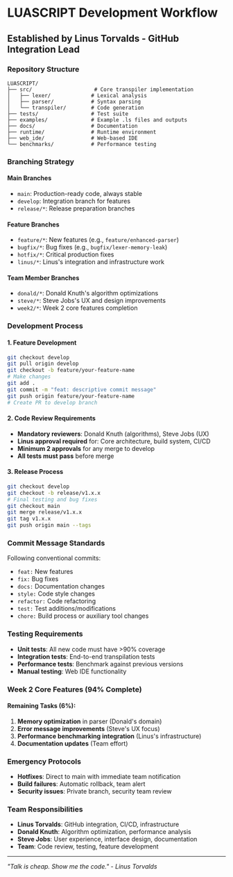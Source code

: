 # LUASCRIPT Development Workflow
## Established by Linus Torvalds - GitHub Integration Lead

### Repository Structure
```
LUASCRIPT/
├── src/                    # Core transpiler implementation
│   ├── lexer/             # Lexical analysis
│   ├── parser/            # Syntax parsing
│   └── transpiler/        # Code generation
├── tests/                 # Test suite
├── examples/              # Example .ls files and outputs
├── docs/                  # Documentation
├── runtime/               # Runtime environment
├── web_ide/               # Web-based IDE
└── benchmarks/            # Performance testing
```

### Branching Strategy

#### Main Branches
- `main`: Production-ready code, always stable
- `develop`: Integration branch for features
- `release/*`: Release preparation branches

#### Feature Branches
- `feature/*`: New features (e.g., `feature/enhanced-parser`)
- `bugfix/*`: Bug fixes (e.g., `bugfix/lexer-memory-leak`)
- `hotfix/*`: Critical production fixes
- `linus/*`: Linus's integration and infrastructure work

#### Team Member Branches
- `donald/*`: Donald Knuth's algorithm optimizations
- `steve/*`: Steve Jobs's UX and design improvements
- `week2/*`: Week 2 core features completion

### Development Process

#### 1. Feature Development
```bash
git checkout develop
git pull origin develop
git checkout -b feature/your-feature-name
# Make changes
git add .
git commit -m "feat: descriptive commit message"
git push origin feature/your-feature-name
# Create PR to develop branch
```

#### 2. Code Review Requirements
- **Mandatory reviewers**: Donald Knuth (algorithms), Steve Jobs (UX)
- **Linus approval required** for: Core architecture, build system, CI/CD
- **Minimum 2 approvals** for any merge to develop
- **All tests must pass** before merge

#### 3. Release Process
```bash
git checkout develop
git checkout -b release/v1.x.x
# Final testing and bug fixes
git checkout main
git merge release/v1.x.x
git tag v1.x.x
git push origin main --tags
```

### Commit Message Standards
Following conventional commits:
- `feat:` New features
- `fix:` Bug fixes
- `docs:` Documentation changes
- `style:` Code style changes
- `refactor:` Code refactoring
- `test:` Test additions/modifications
- `chore:` Build process or auxiliary tool changes

### Testing Requirements
- **Unit tests**: All new code must have >90% coverage
- **Integration tests**: End-to-end transpilation tests
- **Performance tests**: Benchmark against previous versions
- **Manual testing**: Web IDE functionality

### Week 2 Core Features (94% Complete)
#### Remaining Tasks (6%):
1. **Memory optimization** in parser (Donald's domain)
2. **Error message improvements** (Steve's UX focus)
3. **Performance benchmarking integration** (Linus's infrastructure)
4. **Documentation updates** (Team effort)

### Emergency Protocols
- **Hotfixes**: Direct to main with immediate team notification
- **Build failures**: Automatic rollback, team alert
- **Security issues**: Private branch, security team review

### Team Responsibilities
- **Linus Torvalds**: GitHub integration, CI/CD, infrastructure
- **Donald Knuth**: Algorithm optimization, performance analysis
- **Steve Jobs**: User experience, interface design, documentation
- **Team**: Code review, testing, feature development

---
*"Talk is cheap. Show me the code." - Linus Torvalds*
